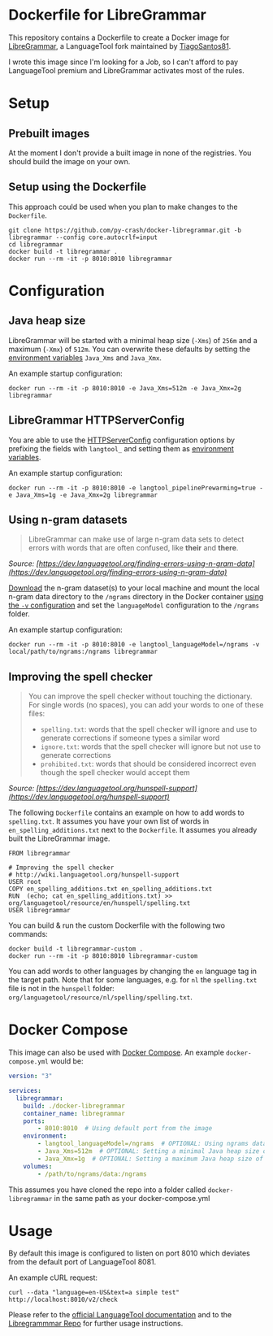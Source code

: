 # Dockerfile for LibreGrammar
This repository contains a Dockerfile to create a Docker image for [LibreGrammar](https://github.com/TiagoSantos81/languagetool), a LanguageTool fork maintained
by [TiagoSantos81](https://github.com/TiagoSantos81).

I wrote this image since I'm looking for a Job, so I can't afford to pay LanguageTool premium and LibreGrammar activates most of the rules.

# Setup

## Prebuilt images

At the moment I don't provide a built image in none of the registries. You should build the image on your own.

## Setup using the Dockerfile
This approach could be used when you plan to make changes to the `Dockerfile`.
```
git clone https://github.com/py-crash/docker-libregrammar.git -b libregrammar --config core.autocrlf=input
cd libregrammar
docker build -t libregrammar .
docker run --rm -it -p 8010:8010 libregrammar
```

# Configuration

## Java heap size
LibreGrammar will be started with a minimal heap size (`-Xms`) of `256m` and a maximum (`-Xmx`) of `512m`. You can overwrite these defaults by setting the [environment variables](https://docs.docker.com/engine/reference/commandline/run/#set-environment-variables--e---env---env-file) `Java_Xms` and `Java_Xmx`.

An example startup configuration:
```
docker run --rm -it -p 8010:8010 -e Java_Xms=512m -e Java_Xmx=2g libregrammar
```

## LibreGrammar HTTPServerConfig
You are able to use the [HTTPServerConfig](https://languagetool.org/development/api/org/languagetool/server/HTTPServerConfig.html) configuration options by prefixing the fields with `langtool_` and setting them as [environment variables](https://docs.docker.com/engine/reference/commandline/run/#set-environment-variables--e---env---env-file).

An example startup configuration:
```
docker run --rm -it -p 8010:8010 -e langtool_pipelinePrewarming=true -e Java_Xms=1g -e Java_Xmx=2g libregrammar
```

## Using n-gram datasets
> LibreGrammar can make use of large n-gram data sets to detect errors with words that are often confused, like __their__ and __there__.

*Source: [https://dev.languagetool.org/finding-errors-using-n-gram-data](https://dev.languagetool.org/finding-errors-using-n-gram-data)*

[Download](http://languagetool.org/download/ngram-data/) the n-gram dataset(s) to your local machine and mount the local n-gram data directory to the `/ngrams` directory in the Docker container [using the `-v` configuration](https://docs.docker.com/engine/reference/commandline/run/#mount-volume--v---read-only) and set the `languageModel` configuration to the `/ngrams` folder.

An example startup configuration:
```
docker run --rm -it -p 8010:8010 -e langtool_languageModel=/ngrams -v local/path/to/ngrams:/ngrams libregrammar
```

## Improving the spell checker

> You can improve the spell checker without touching the dictionary. For single words (no spaces), you can add your words to one of these files:
> * `spelling.txt`: words that the spell checker will ignore and use to generate corrections if someone types a similar word
> * `ignore.txt`: words that the spell checker will ignore but not use to generate corrections
> * `prohibited.txt`: words that should be considered incorrect even though the spell checker would accept them

*Source: [https://dev.languagetool.org/hunspell-support](https://dev.languagetool.org/hunspell-support)*

The following `Dockerfile` contains an example on how to add words to `spelling.txt`. It assumes you have your own list of words in `en_spelling_additions.txt` next to the `Dockerfile`. It assumes you already built the LibreGrammar image.
```
FROM libregrammar

# Improving the spell checker
# http://wiki.languagetool.org/hunspell-support
USER root
COPY en_spelling_additions.txt en_spelling_additions.txt
RUN  (echo; cat en_spelling_additions.txt) >> org/languagetool/resource/en/hunspell/spelling.txt
USER libregrammar
```

You can build & run the custom Dockerfile with the following two commands:
```
docker build -t libregrammar-custom .
docker run --rm -it -p 8010:8010 libregrammar-custom
```

You can add words to other languages by changing the `en` language tag in the target path. Note that for some languages, e.g. for `nl` the `spelling.txt` file is not in the `hunspell` folder: `org/languagetool/resource/nl/spelling/spelling.txt`.

# Docker Compose

This image can also be used with [Docker Compose](https://docs.docker.com/compose/). An example `docker-compose.yml` would be:

```yaml
version: "3"

services:
  libregrammar:
    build: ./docker-libregrammar
    container_name: libregrammar
    ports:
        - 8010:8010  # Using default port from the image
    environment:
        - langtool_languageModel=/ngrams  # OPTIONAL: Using ngrams data
        - Java_Xms=512m  # OPTIONAL: Setting a minimal Java heap size of 512 mib
        - Java_Xmx=1g  # OPTIONAL: Setting a maximum Java heap size of 1 Gib
    volumes:
        - /path/to/ngrams/data:/ngrams
```

This assumes you have cloned the repo into a folder called `docker-libregrammar` in the same path as your docker-compose.yml

# Usage
By default this image is configured to listen on port 8010 which deviates from the default port of LanguageTool 8081.

An example cURL request:
```
curl --data "language=en-US&text=a simple test" http://localhost:8010/v2/check
```

Please refer to the [official LanguageTool documentation](https://dev.languagetool.org/) and to the
[Libregrammmar Repo](https://github.com/TiagoSantos81/languagetool) for further usage instructions.

